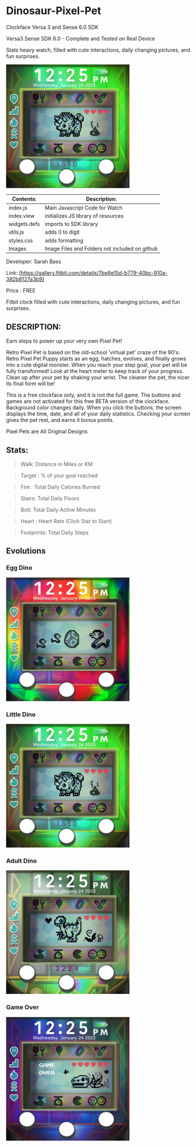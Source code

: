 # Dinosaur-Pixel-Pet
Clockface Versa 3 and Sense 6.0 SDK 







Versa3 Sense SDK 6.0 - Complete and Tested on Real Device

Stats heavy watch, filled with cute interactions, daily changing pictures, and fun surprises.

![Alt text](https://github.com/SarahBass/Dinosaur-Pixel-Pet/blob/main/Promo/B32DED9F-017C-4CB3-B9C8-701CCFE2A056.png)

Contents: | Description:
--------- | ------------
index.js  | Main Javascript Code for Watch 
index.view | initializes JS library of resources
widgets.defs | imports to SDK library
utils.js | adds 0 to digit
styles.css | adds formatting
Images    | Image Files and Folders not included on github


 
 Developer: Sarah Bass
 
 Link: [https://gallery.fitbit.com/details/7be8e15d-b779-40bc-910a-382b8127a3b9]
 
 Price : FREE
 
Fitbit clock filled with cute interactions, daily changing pictures, and fun surprises.

## DESCRIPTION:
Earn steps to power up your very own Pixel Pet!

Retro Pixel Pet is based on the old-school 'virtual pet' craze of the 90's. Retro Pixel Pet Puppy starts as an egg, hatches, evolves, and finally grows into a cute digital monster. When you reach your step goal, your pet will be fully transformed! Look at the heart meter to keep track of your progress. Clean up after your pet by shaking your wrist. The cleaner the pet, the nicer its final form will be!

This is a free clockface only, and it is not the full game. The buttons and games are not activated for this free BETA version of the clockface. Background color changes daily. When you click the buttons, the screen displays the time, date, and all of your daily statistics. Checking your screen gives the pet rest, and earns it bonus points.

Pixel Pets are All Original Designs


## Stats:

>Walk: Distance in Miles or KM

>Target : % of your goal reached

>Fire : Total Daily Calories Burned

>Stairs: Total Daily Floors

>Bolt: Total Daily Active Minutes

>Heart : Heart Rate (Click Star to Start)

>Footprints: Total Daily Steps

## Evolutions

### Egg Dino

![Alt text](https://github.com/SarahBass/Dinosaur-Pixel-Pet/blob/main/Promo/FE86DE3B-F66F-4922-9352-CB2B04ECA308.png)

### Little Dino

![Alt text](https://github.com/SarahBass/Dinosaur-Pixel-Pet/blob/main/Promo/B32DED9F-017C-4CB3-B9C8-701CCFE2A056.png)

### Adult Dino

![Alt text](https://github.com/SarahBass/Dinosaur-Pixel-Pet/blob/main/Promo/ED44F264-96A2-4C45-AB7A-D0901FFEC5D9.png)

### Game Over

![Alt text](https://github.com/SarahBass/Dinosaur-Pixel-Pet/blob/main/Promo/75AD1AD7-CC8D-45D9-BE26-B319B0D65540.png)
